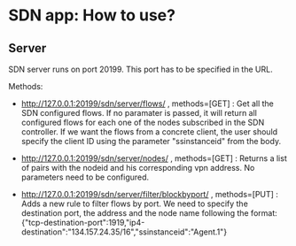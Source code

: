 # SDN app: How to use?

## Server

SDN server runs on port 20199. This port has to be specified in the URL.

Methods:

+ http://127.0.0.1:20199/sdn/server/flows/ , methods=[GET] : Get all the SDN configured flows. If no paramater is passed, it will return all configured flows for each one of the nodes subscribed in the SDN controller. If we want the flows from a concrete client, the user should specify the client ID using the parameter "ssinstanceid" from the body.


+ http://127.0.0.1:20199/sdn/server/nodes/ , methods=[GET] : Returns a list of pairs with the nodeid and his corresponding vpn address. No parameters need to be configured.

+ http://127.0.0.1:20199/sdn/server/filter/blockbyport/ , methods=[PUT] : Adds a new rule to filter flows by port. We need to specify the destination port, the address and the node name following the format: 
{"tcp-destination-port":1919,"ip4-destination":"134.157.24.35/16","ssinstanceid":"Agent.1"}